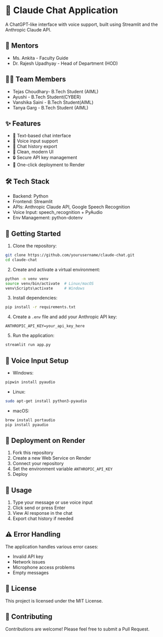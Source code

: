 # 🤖 Claude Chat Application

A ChatGPT-like interface with voice support, built using Streamlit and the Anthropic Claude API.

## 👥 Mentors

- Ms. Ankita - Faculty Guide
- Dr. Rajesh Upadhyay - Head of Department (HOD)

## 👨‍💻 Team Members

-  Tejas Choudhary- B.Tech Student (AIML)
- Ayushi - B.Tech Student(CYBER)
- Vanshika Saini - B.Tech Student(AIML)
- Tanya Garg - B.Tech Student (AIML)

## ✨ Features

- 💬 Text-based chat interface
- 🎤 Voice input support
- 📝 Chat history export
- 🎨 Clean, modern UI
- 🔒 Secure API key management
- 🚀 One-click deployment to Render

## 🛠 Tech Stack

- Backend: Python
- Frontend: Streamlit
- APIs: Anthropic Claude API, Google Speech Recognition
- Voice Input: speech_recognition + PyAudio
- Env Management: python-dotenv

## 🚀 Getting Started

1. Clone the repository:
```bash
git clone https://github.com/yourusername/claude-chat.git
cd claude-chat
```

2. Create and activate a virtual environment:
```bash
python -m venv venv
source venv/bin/activate  # Linux/macOS
venv\Scripts\activate     # Windows
```

3. Install dependencies:
```bash
pip install -r requirements.txt
```

4. Create a `.env` file and add your Anthropic API key:
```
ANTHROPIC_API_KEY=your_api_key_here
```

5. Run the application:
```bash
streamlit run app.py
```

## 🎤 Voice Input Setup

- Windows:
```bash
pipwin install pyaudio
```

- Linux:
```bash
sudo apt-get install python3-pyaudio
```

- macOS:
```bash
brew install portaudio
pip install pyaudio
```

## 🚀 Deployment on Render

1. Fork this repository
2. Create a new Web Service on Render
3. Connect your repository
4. Set the environment variable `ANTHROPIC_API_KEY`
5. Deploy

## 📝 Usage

1. Type your message or use voice input
2. Click send or press Enter
3. View AI response in the chat
4. Export chat history if needed

## ⚠ Error Handling

The application handles various error cases:
- Invalid API key
- Network issues
- Microphone access problems
- Empty messages

## 📄 License

This project is licensed under the MIT License.

## 🤝 Contributing

Contributions are welcome! Please feel free to submit a Pull Request. 
